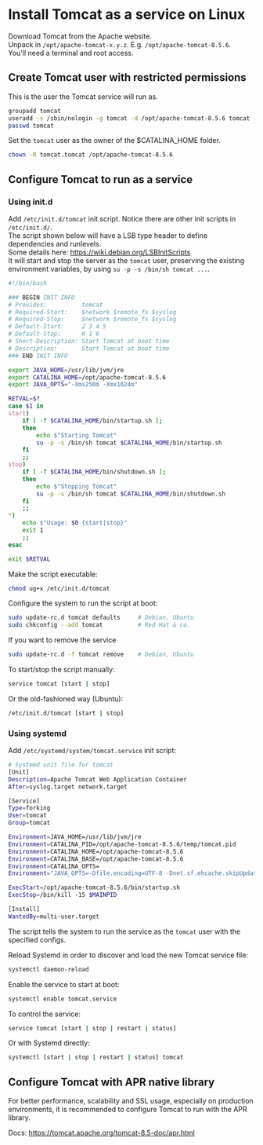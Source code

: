 Install Tomcat as a service on Linux
======================================

Download Tomcat from the Apache website.  
Unpack in `/opt/apache-tomcat-x.y.z`. E.g. `/opt/apache-tomcat-8.5.6`.  
You'll need a terminal and root access.  


## Create Tomcat user with restricted permissions

This is the user the Tomcat service will run as.

```sh
groupadd tomcat
useradd -s /sbin/nologin -g tomcat -d /opt/apache-tomcat-8.5.6 tomcat
passwd tomcat
```


Set the `tomcat` user as the owner of the $CATALINA_HOME folder.

```sh
chown -R tomcat.tomcat /opt/apache-tomcat-8.5.6
```


## Configure Tomcat to run as a service

### Using init.d

Add `/etc/init.d/tomcat` init script. Notice there are other init scripts in `/etc/init.d/`.  
The script shown below will have a LSB type header to define dependencies and runlevels.  
Some details here: https://wiki.debian.org/LSBInitScripts  
It will start and stop the server as the `tomcat` user, preserving the existing environment variables, by using `su -p -s /bin/sh tomcat ...`.  


```sh
#!/bin/bash

### BEGIN INIT INFO
# Provides:          tomcat
# Required-Start:    $network $remote_fs $syslog
# Required-Stop:     $network $remote_fs $syslog
# Default-Start:     2 3 4 5
# Default-Stop:      0 1 6
# Short-Description: Start Tomcat at boot time
# Description:       Start Tomcat at boot time
### END INIT INFO

export JAVA_HOME=/usr/lib/jvm/jre
export CATALINA_HOME=/opt/apache-tomcat-8.5.6
export JAVA_OPTS="-Xms250m -Xmx1024m"

RETVAL=$?
case $1 in
start)
    if [ -f $CATALINA_HOME/bin/startup.sh ];
    then
        echo $"Starting Tomcat"
        su -p -s /bin/sh tomcat $CATALINA_HOME/bin/startup.sh
    fi
    ;; 
stop)   
    if [ -f $CATALINA_HOME/bin/shutdown.sh ];
    then
        echo $"Stopping Tomcat"
        su -p -s /bin/sh tomcat $CATALINA_HOME/bin/shutdown.sh
    fi
    ;; 
*)
    echo $"Usage: $0 {start|stop}"
    exit 1
    ;;
esac

exit $RETVAL
```

Make the script executable:

```sh
chmod ug+x /etc/init.d/tomcat
```

Configure the system to run the script at boot:

```sh
sudo update-rc.d tomcat defaults     # Debian, Ubuntu
sudo chkconfig --add tomcat          # Red Hat & co.
```

If you want to remove the service

```sh
sudo update-rc.d -f tomcat remove    # Debian, Ubuntu
```

To start/stop the script manually:

```sh
service tomcat [start | stop]
```

Or the old-fashioned way (Ubuntu):

```sh
/etc/init.d/tomcat [start | stop]
```


### Using systemd

Add `/etc/systemd/system/tomcat.service` init script:  

```sh
# Systemd unit file for tomcat
[Unit]
Description=Apache Tomcat Web Application Container
After=syslog.target network.target

[Service]
Type=forking
User=tomcat
Group=tomcat

Environment=JAVA_HOME=/usr/lib/jvm/jre
Environment=CATALINA_PID=/opt/apache-tomcat-8.5.6/temp/tomcat.pid
Environment=CATALINA_HOME=/opt/apache-tomcat-8.5.6
Environment=CATALINA_BASE=/opt/apache-tomcat-8.5.6
Environment=CATALINA_OPTS=
Environment="JAVA_OPTS=-Dfile.encoding=UTF-8 -Dnet.sf.ehcache.skipUpdateCheck=true -XX:+UseConcMarkSweepGC -XX:+CMSClassUnloadingEnabled -XX:+UseParNewGC -Xms2g -Xmx4g"

ExecStart=/opt/apache-tomcat-8.5.6/bin/startup.sh
ExecStop=/bin/kill -15 $MAINPID

[Install]
WantedBy=multi-user.target
```

The script tells the system to run the service as the `tomcat` user with the specified configs.

Reload Systemd in order to discover and load the new Tomcat service file:

```sh
systemctl daemon-reload
```

Enable the service to start at boot:

```sh
systemctl enable tomcat.service
```

To control the service:

```sh
service tomcat [start | stop | restart | status]
```

Or with Systemd directly:

```sh
systemctl [start | stop | restart | status] tomcat
```


## Configure Tomcat with APR native library

For better performance, scalability and SSL usage, especially on production environments, it is recommended to configure Tomcat to run with the APR library.

Docs: https://tomcat.apache.org/tomcat-8.5-doc/apr.html


